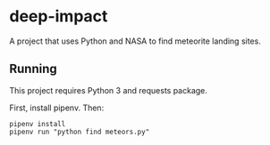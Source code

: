 # deep-impact
A project that uses Python and NASA to find meteorite landing sites.

## Running

This project requires Python 3 and requests package.

First, install pipenv. Then:

```
pipenv install
pipenv run "python find meteors.py"
```
